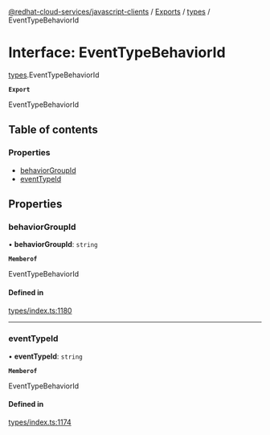 [@redhat-cloud-services/javascript-clients](../README.md) / [Exports](../modules.md) / [types](../modules/types.md) / EventTypeBehaviorId

# Interface: EventTypeBehaviorId

[types](../modules/types.md).EventTypeBehaviorId

**`Export`**

EventTypeBehaviorId

## Table of contents

### Properties

- [behaviorGroupId](types.EventTypeBehaviorId.md#behaviorgroupid)
- [eventTypeId](types.EventTypeBehaviorId.md#eventtypeid)

## Properties

### behaviorGroupId

• **behaviorGroupId**: `string`

**`Memberof`**

EventTypeBehaviorId

#### Defined in

[types/index.ts:1180](https://github.com/RedHatInsights/javascript-clients/blob/main/packages/notifications/types/index.ts#L1180)

___

### eventTypeId

• **eventTypeId**: `string`

**`Memberof`**

EventTypeBehaviorId

#### Defined in

[types/index.ts:1174](https://github.com/RedHatInsights/javascript-clients/blob/main/packages/notifications/types/index.ts#L1174)
